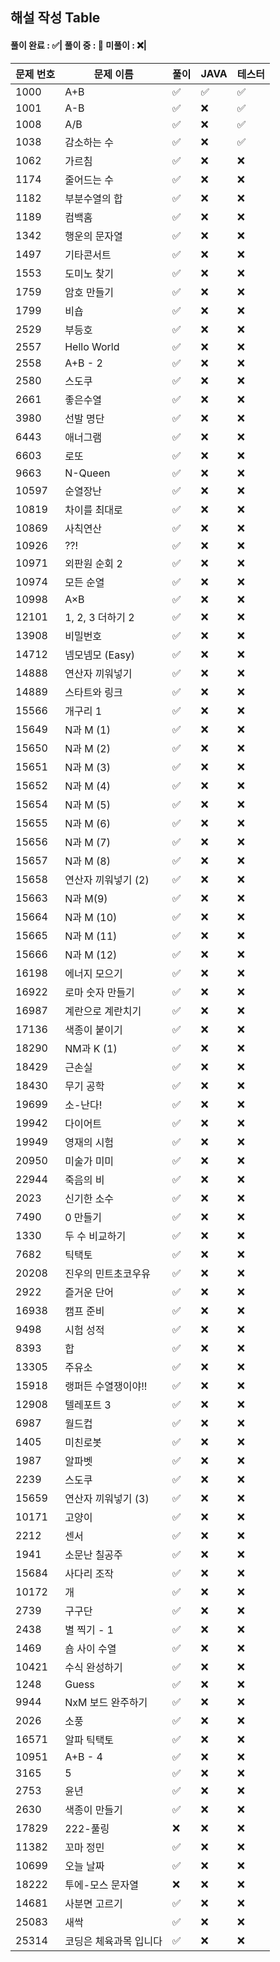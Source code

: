 ## 해설 작성 Table

#### 풀이 완료 : ✅| 풀이 중 : 🔼 미풀이 : ❌|

|문제 번호|문제 이름|풀이|JAVA|테스터|
|--------|--------|---|---|---|
|1000|A+B|✅|✅|✅|
|1001|A-B|✅|❌|✅|
|1008|A/B|✅|❌|✅|
|1038|감소하는 수|✅|❌|✅|
|1062|가르침|✅|❌|❌|
|1174|줄어드는 수|✅|❌|❌|
|1182|부분수열의 합|✅|❌|❌|
|1189|컴백홈|✅|❌|❌|
|1342|행운의 문자열|✅|❌|❌|
|1497|기타콘서트|✅|❌|❌|
|1553|도미노 찾기|✅|❌|❌|
|1759|암호 만들기|✅|❌|❌|
|1799|비숍|✅|❌|❌|
|2529|부등호|✅|❌|❌|
|2557|Hello World|✅|❌|❌|
|2558|A+B - 2|✅|❌|❌|
|2580|스도쿠|✅|❌|❌|
|2661|좋은수열|✅|❌|❌|
|3980|선발 명단|✅|❌|❌|
|6443|애너그램|✅|❌|❌|
|6603|로또 |✅|❌|❌|
|9663|N-Queen|✅|❌|❌|
|10597|순열장난|✅|❌|❌|
|10819|차이를 최대로|✅|❌|❌|
|10869|사칙연산|✅|❌|❌|
|10926|??!|✅|❌|❌|
|10971|외판원 순회 2|✅|❌|❌|
|10974|모든 순열|✅|❌|❌|
|10998|A×B|✅|❌|❌|
|12101|1, 2, 3 더하기 2|✅|❌|❌|
|13908|비밀번호|✅|❌|❌|
|14712|넴모넴모 (Easy)|✅|❌|❌|
|14888|연산자 끼워넣기|✅|❌|❌|
|14889|스타트와 링크|✅|❌|❌|
|15566|개구리 1|✅|❌|❌|
|15649|N과 M (1)|✅|❌|❌|
|15650|N과 M (2)|✅|❌|❌|
|15651|N과 M (3)|✅|❌|❌|
|15652|N과 M (4)|✅|❌|❌|
|15654|N과 M (5)|✅|❌|❌|
|15655|N과 M (6)|✅|❌|❌|
|15656|N과 M (7)|✅|❌|❌|
|15657|N과 M (8)|✅|❌|❌|
|15658|연산자 끼워넣기 (2)|✅|❌|❌|
|15663|N과 M(9)|✅|❌|❌|
|15664|N과 M (10)|✅|❌|❌|
|15665|N과 M (11)|✅|❌|❌|
|15666|N과 M (12)|✅|❌|❌|
|16198|에너지 모으기|✅|❌|❌|
|16922|로마 숫자 만들기|✅|❌|❌|
|16987|계란으로 계란치기|✅|❌|❌|
|17136|색종이 붙이기|✅|❌|❌|
|18290|NM과 K (1)|✅|❌|❌|
|18429|근손실|✅|❌|❌|
|18430|무기 공학|✅|❌|❌|
|19699|소-난다!|✅|❌|❌|
|19942|다이어트|✅|❌|❌|
|19949|영재의 시험|✅|❌|❌|
|20950|미술가 미미|✅|❌|❌|
|22944|죽음의 비|✅|❌|❌|
|2023|신기한 소수|✅|❌|❌|
|7490|0 만들기|✅|❌|❌|
|1330|두 수 비교하기|✅|❌|❌|
|7682|틱택토|✅|❌|❌|
|20208|진우의 민트초코우유|✅|❌|❌|
|2922|즐거운 단어|✅|❌|❌|
|16938|캠프 준비|✅|❌|❌|
|9498|시험 성적|✅|❌|❌|
|8393|합|✅|❌|❌|
|13305|주유소|✅|❌|❌|
|15918|랭퍼든 수열쟁이야!!|✅|❌|❌|
|12908|텔레포트 3|✅|❌|❌|
|6987|월드컵|✅|❌|❌|
|1405|미친로봇|✅|❌|❌|
|1987|알파벳|✅|❌|❌|
|2239|스도쿠|✅|❌|❌|
|15659|연산자 끼워넣기 (3)|✅|❌|❌|
|10171|고양이|✅|❌|❌|
|2212|센서|✅|❌|❌|
|1941|소문난 칠공주|✅|❌|❌|
|15684|사다리 조작|✅|❌|❌|
|10172|개|✅|❌|❌|
|2739|구구단|✅|❌|❌|
|2438|별 찍기 - 1|✅|❌|❌|
|1469|숌 사이 수열|✅|❌|❌|
|10421|수식 완성하기|✅|❌|❌|
|1248|Guess|✅|❌|❌|
|9944|NxM 보드 완주하기|✅|❌|❌|
|2026|소풍|✅|❌|❌|
|16571|알파 틱택토|✅|❌|❌|
|10951|A+B - 4|✅|❌|❌|
|3165|5|✅|❌|❌|
|2753|윤년|✅|❌|❌|
|2630|색종이 만들기|✅|❌|❌|
|17829|222-풀링|❌|❌|❌|
|11382|꼬마 정민|✅|❌|❌|
|10699|오늘 날짜|✅|❌|❌|
|18222|투에-모스 문자열|❌|❌|❌|
|14681|사분면 고르기|✅|❌|❌|
|25083|새싹|✅|❌|❌|
|25314|코딩은 체육과목 입니다|✅|❌|❌|


